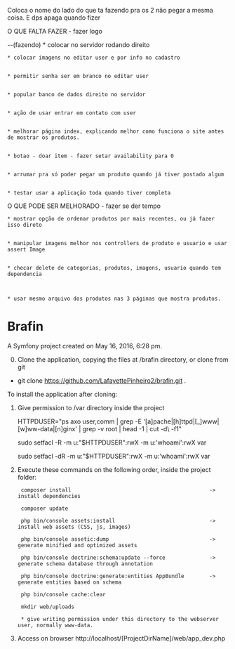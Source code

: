 
Coloca o nome do lado do que ta fazendo pra os 2 não pegar a mesma coisa. E dps apaga quando fizer

O QUE FALTA FAZER - fazer logo



  --(fazendo)  * colocar no servidor rodando direito


    * colocar imagens no editar user e por info no cadastro


    * permitir senha ser em branco no editar user


    * popular banco de dados direito no servidor


    * ação de usar entrar em contato com user


    * melhorar página index, explicando melhor como funciona o site antes de mostrar os produtos.

    
    * botao - doar item - fazer setar availability para 0


    * arrumar pra só poder pegar um produto quando já tiver postado algum


    * testar usar a aplicação toda quando tiver completa




O QUE PODE SER MELHORADO - fazer se der tempo


    * mostrar opção de ordenar produtos por mais recentes, ou já fazer isso direto


    * manipular imagens melhor nos controllers de produto e usuario e usar assert Image


    * checar delete de categorias, produtos, imagens, usuario quando tem dependencia



    * usar mesmo arquivo dos produtos nas 3 páginas que mostra produtos.



Brafin
======

A Symfony project created on May 16, 2016, 6:28 pm.


0) Clone the application, copying the files at /brafin directory, or clone from git 

 - git clone https://github.com/LafayettePinheiro2/brafin.git .

To install the application after cloning:


1) Give permission to /var directory inside the project

    HTTPDUSER="ps axo user,comm | grep -E '[a]pache|[h]ttpd|[_]www|[w]ww-data|[n]ginx' | grep -v root | head -1 | cut -d\  -f1"

    sudo setfacl -R -m u:"$HTTPDUSER":rwX -m u:'whoami':rwX var

    sudo setfacl -dR -m u:"$HTTPDUSER":rwX -m u:'whoami':rwX var

2) Execute these commands on the following order, inside the project folder:

        composer install                                            -> install dependencies
        
        composer update         
        
        php bin/console assets:install                              -> install web assets (CSS, js, images)
        
        php bin/console assetic:dump                                -> generate minified and optimized assets
        
        php bin/console doctrine:schema:update --force              -> generate schema database through annotation
        
        php bin/console doctrine:generate:entities AppBundle        -> generate entities based on schema
        
        php bin/console cache:clear
        
        mkdir web/uploads 
        
        * give writing permission under this directory to the webserver user, normally www-data.


3) Access on browser http://localhost/[ProjectDirName]/web/app_dev.php
